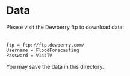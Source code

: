# Data 

Please visit the Dewberry ftp to download data: 
######
    ftp = ftp://ftp.dewberry.com/ 
    Username = FloodForecasting
    Password = V144TV

You may save the data in this directory.
